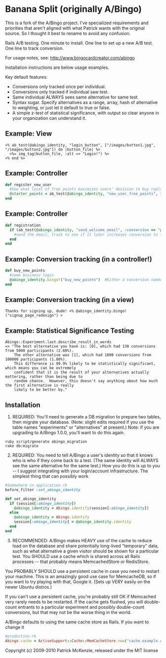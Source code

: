 # Banana Split (originally A/Bingo)

This is a fork of the A/Bingo project. I've specialized requirements and priorities that
aren't aligned with what Patrick wants with the original source. So I thought it best
to rename to avoid any confusion.

Rails A/B testing.  One minute to install.  One line to set up a new A/B test.
One line to track conversion.

For usage notes, see: http://www.bingocardcreator.com/abingo

Installation instructions are below usage examples.

Key default features:

 * Conversions only tracked once per individual.
 * Conversions only tracked if individual saw test.
 * Same individual ALWAYS sees same alternative for same test.
 * Syntax sugar.  Specify alternatives as a range, array, hash of alternative to weighting, or just let it default to true or false.
 * A simple z-test of statistical significance, with output so clear anyone in your organization can understand it.

## Example: View

``` erb
<% ab_test(@abingo_identity, "login_button", ["/images/button1.jpg", "/images/button2.jpg"]) do |button_file| %>
  <%= img_tag(button_file, :alt => "Login!") %>
<% end %>
```

## Example: Controller

``` ruby
def register_new_user
  #See what level of free points maximizes users' decision to buy replacement points.
  @starter_points = ab_test(@abingo_identity, "new_user_free_points", [100, 200, 300])
end
```

## Example: Controller

``` ruby
def registration
  if (ab_test(@abingo_identity, "send_welcome_email", :conversion => "purchase"))
    #send the email, track to see if it later increases conversion to full version
  end
end
```

## Example: Conversion tracking (in a controller!)

``` ruby
def buy_new_points
  #some business logic
  @abingo_identity.bingo!("buy_new_points")  #Either a conversion named with :conversion or a test name.
end
```

## Example: Conversion tracking (in a view)

``` erb
Thanks for signing up, dude! <% @abingo_identity.bingo!("signup_page_redesign") >
```

## Example: Statistical Significance Testing

``` irb
Abingo::Experiment.last.describe_result_in_words
=> "The best alternative you have is: [0], which had 130 conversions from 5000 participants (2.60%).
    The other alternative was [1], which had 1800 conversions from 100000 participants (1.80%).
    This difference is 99.9% likely to be statistically significant, which means you can be extremely
    confident that it is the result of your alternatives actually mattering, rather than being due to
    random chance.  However, this doesn't say anything about how much the first alternative is really
    likely to be better by."
```

## Installation

1)  REQUIRED: You'll need to generate a DB migration to prepare two tables,
then migrate your database.  (Note: slight edits required if you use the table names
"experiments" or "alternatives" at present.)  Note: if you are upgrading to A/Bingo 1.0.0, you'll
want to do this again.

``` shell
ruby script/generate abingo_migration
rake db:migrate
```

2)  REQUIRED: You need to tell A/Bingo a user's identity so that it knows who is
who if they come back to a test.  (The same identity will ALWAYS see the same
alternative for the same test.)  How you do this is up to you -- I suggest integrating
with your login/account infrastructure.  The simplest thing that can possibly work

``` ruby
#Somewhere in application.rb
before_filter :set_abingo_identity

def set_abingo_identity
  if (session[:abingo_identity])
    @abingo_identity = Abingo.identify(session[:abingo_identity])
  else
    @abingo_identity = Abingo.identify
    session[:abingo_identity] = @abingo_identity.identity
  end
end
```

3)  RECOMMENDED: A/Bingo makes HEAVY use of the cache to reduce load on the
database and share potentially long-lived "temporary" data, such as what alternative
a given visitor should be shown for a particular test.  You SHOULD use a cache
which is shared across all Rails processes -- that probably means MemcachedStore or RedisStore.

You PROBABLY SHOULD use a persistent cache in case you need to restart your
machine.  This is an amazingly good use case for MemcacheDB, so if you want to
try playing with that, Google it.  (Sets up VERY easily on the newer Ubuntu distros.)

If you can't use a persistent cache, you're probably still OK if Memcached very
rarely needs to be restarted.  If the cache gets flushed, you will double-count
entrants to a particular experiment and possibly double-count conversions, but
that may not be the worse thing in the world.

A/Bingo defaults to using the same cache store as Rails.  If you want to change it

``` ruby
#production.rb
Abingo.cache = ActiveSupport::Cache::MemCacheStore.new("cache.example.com:12345") #best if really memcacheDB
```


Copyright (c) 2009-2010 Patrick McKenzie, released under the MIT license
